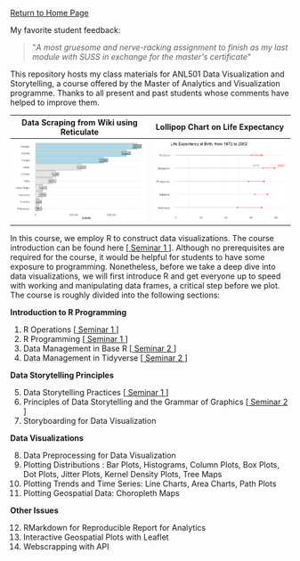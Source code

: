 <a href="https://nicholas-sim.github.io/"> Return to Home Page</a>

My favorite student feedback: 
> "_A most gruesome and nerve-racking assignment to finish as my last module with SUSS in exchange for the master's certificate_"  


This repository hosts my class materials for ANL501 Data Visualization and Storytelling, a course offered by the Master of Analytics and Visualization programme. Thanks to all present and past students whose comments have helped to improve them. 


Data Scraping from Wiki using Reticulate    |  Lollipop Chart on Life Expectancy
:-------------------------:|:-------------------------:
![](islands.png) |   ![](lifeexpectancy.png)



In this course, we employ R to construct data visualizations. The course introduction can be found here [<a href="https://nicholas-sim.github.io/ANL501-Data-Visualisation-and-Storytelling/seminar_1/"> Seminar 1 </a>]. Although no prerequisites are required for the course, it would be helpful for students to have some exposure to programming. Nonetheless, before we take a deep dive into data visualizations, we will first introduce R and get everyone up to speed with working and manipulating data frames, a critical step before we plot. The course is roughly divided into the following sections:

**Introduction to R Programming**

1. R Operations [<a href="https://nicholas-sim.github.io/ANL501-Data-Visualisation-and-Storytelling/seminar_1/"> Seminar 1 </a>]
2. R Programming [<a href="https://nicholas-sim.github.io/ANL501-Data-Visualisation-and-Storytelling/seminar_1/"> Seminar 1 </a>]
3. Data Management in Base R [<a href="https://nicholas-sim.github.io/ANL501-Data-Visualisation-and-Storytelling/seminar_2/"> Seminar 2 </a>]
4. Data Management in Tidyverse  [<a href="https://nicholas-sim.github.io/ANL501-Data-Visualisation-and-Storytelling/seminar_2/"> Seminar 2 </a>]

**Data Storytelling Principles**

5. Data Storytelling Practices [<a href="https://nicholas-sim.github.io/ANL501-Data-Visualisation-and-Storytelling/seminar_1/"> Seminar 1 </a>]
6. Principles of Data Storytelling and the Grammar of Graphics [<a href="https://nicholas-sim.github.io/ANL501-Data-Visualisation-and-Storytelling/seminar_2/"> Seminar 2 </a>]
7. Storyboarding for Data Visualization

**Data Visualizations**

8. Data Preprocessing for Data Visualization
9. Plotting Distributions : Bar Plots, Histograms, Column Plots, Box Plots, Dot Plots, Jitter Plots, Kernel Density Plots, Tree Maps
10. Plotting Trends and Time Series: Line Charts, Area Charts, Path Plots
11. Plotting Geospatial Data: Choropleth Maps

**Other Issues**

12. RMarkdown for Reproducible Report for Analytics
13. Interactive Geospatial Plots with Leaflet
14. Webscrapping with API






